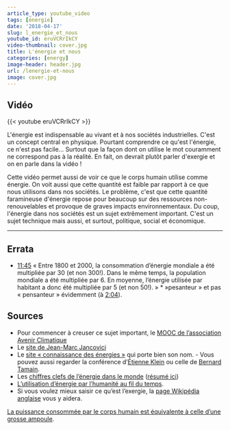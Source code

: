 ```yaml
---
article_type: youtube_video
tags: [énergie]
date: '2018-04-17'
slug: l_energie_et_nous
youtube_id: eruVCRrIkCY
video-thumbnail: cover.jpg
title: L'énergie et nous
categories: [energy]
image-header: header.jpg
url: /lenergie-et-nous
image: cover.jpg
---
```


## Vidéo

{{< youtube eruVCRrIkCY >}}

L'énergie est indispensable au vivant et à nos sociétés industrielles.
C'est un concept central en physique. Pourtant comprendre ce qu'est
l'énergie, ce n'est pas facile... Surtout que la façon dont on utilise le
mot couramment ne correspond pas à la réalité. En fait, on devrait plutôt
parler d'exergie et on en parle dans la vidéo !

Cette vidéo permet aussi de voir ce que le corps humain utilise comme
énergie. On voit aussi que cette quantité est faible par rapport à ce que
nous utilisons dans nos sociétés. Le problème, c'est que cette quantité
faramineuse d'énergie repose pour beaucoup sur des ressources
non-renouvelables et provoque de graves impacts environnementaux. Du
coup, l'énergie dans nos sociétés est un sujet extrêmement important.
C'est un sujet technique mais aussi, et surtout, politique, social et
économique.


<hr>

## Errata

- [11:45](https://www.youtube.com/watch?v=eruVCRrIkCY&t=705s) « Entre 1800 et 2000, la consommation d’énergie mondiale a été multipliée par 30 (et non 300!). Dans le même temps, la population mondiale a été multipliée par 6. En moyenne, l’énergie utilisée par habitant a donc été multipliée par 5 (et non 50!). » \* »pesanteur » et pas « pensanteur » évidemment (à [2:04](https://www.youtube.com/watch?v=eruVCRrIkCY&t=124s)).

## Sources

- Pour commencer à creuser ce sujet important, le [MOOC de l’association Avenir Climatique](https://youtu.be/3eXVnmI7_oE)
- Le [site de Jean-Marc Jancovici](https://jancovici.com/transition-energetique/l-energie-et-nous/combien-suis-je-un-esclavagiste/)
- Le [site « connaissance des énergies »](https://www.youtube.com/redirect?v=eruVCRrIkCY&redir_token=rdk4OUkNS29yKytASbsq7_oE4vR8MTUzNjc0NzM4OUAxNTM2NjYwOTg5&event=video_description&q=https%3A%2F%2Fwww.connaissancedesenergies.org%2Ffiche-pedagogique%2Fenergie) qui porte bien son nom.
- Vous pouvez aussi regarder la conférence d’[Étienne Klein](https://www.youtube.com/watch?v=Nb2S7oge8TQ) ou celle de [Bernard Tamain](https://www.youtube.com/watch?v=bKOPA_PkKH0).
- Les [chiffres clefs de l’énergie dans le monde](https://www.iea.org/publications/freepublications/publication/KeyWorld2017.pdf) ([résumé ici](https://www.connaissancedesenergies.org/les-chiffres-cles-de-lenergie-dans-le-monde-170926))
- [L’utilisation d’énergie par l’humanité au fil du temps](http://encyclopedie-energie.org/sites/default/files/fichiers_joints/articles/art061_MartinAmouroux-JeanMarie_Consommation-mondiale-energie-1800-2000-les%20r%C3%A9sultats.pdf).
- Si vous voulez mieux saisir ce qu’est l’exergie, la [page Wikipédia anglaise](https://en.wikipedia.org/wiki/Exergy) vous y aidera.

[La puissance consommée par le corps humain est équivalente à celle d’une grosse ampoule](http://sustainability.blogs.brynmawr.edu/2012/07/31/understanding-energy-part-1/).
